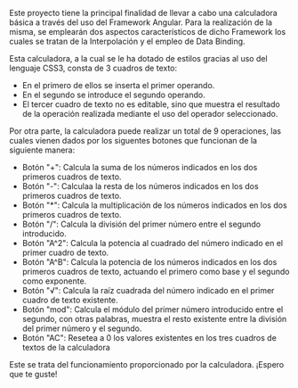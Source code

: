Este proyecto tiene la principal finalidad de llevar a cabo una calculadora básica a través del uso del Framework Angular. Para la realización de la misma, se emplearán dos aspectos característicos de dicho Framework los cuales se tratan de la Interpolación y el empleo de Data Binding.

Esta calculadora, a la cual se le ha dotado de estilos gracias al uso del lenguaje CSS3, consta de 3 cuadros de texto: 
- En el primero de ellos se inserta el primer operando.
- En el segundo se introduce el segundo operando.
- El tercer cuadro de texto no es editable, sino que muestra el resultado de la operación realizada mediante el uso del operador seleccionado.

Por otra parte, la calculadora puede realizar un total de 9 operaciones, las cuales vienen dados por los siguentes botones que funcionan de la siguiente manera:

- Botón "+": Calcula la suma de los números indicados en los dos primeros cuadros de texto.
- Botón "-": Calculaa la resta de los números indicados en los dos primeros cuadros de texto.
- Botón "*": Calcula la multiplicación de los números indicados en los dos primeros cuadros de texto.
- Botón "/": Calcula la división del primer número entre el segundo introducido.
- Botón "A^2": Calcula la potencia al cuadrado del número indicado en el primer cuadro de texto.
- Botón "A^B": Calcula la potencia de los números indicados en los dos primeros cuadros de texto, actuando el primero como base y el segundo como exponente.
- Botón "√": Calcula la raíz cuadrada del número indicado en el primer cuadro de texto existente.
- Botón "mod": Calcula el módulo del primer número introducido entre el segundo, con otras palabras, muestra el resto existente entre la división del primer número y el segundo.
- Botón "AC": Resetea a 0 los valores existentes en los tres cuadros de textos de la calculadora

Este se trata del funcionamiento proporcionado por la calculadora. ¡Espero que te guste!
